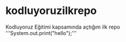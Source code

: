 # kodluyoruzilkrepo


Kodluyoruz Eğitimi kapsamında açtığım ilk repo
'''System.out.print("hello");'''
